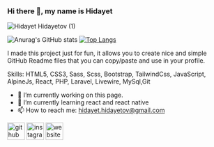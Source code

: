 ### Hi there 👋, my name is Hidayet

![Hidayet Hidayetov (1)](https://user-images.githubusercontent.com/16389174/200059525-61687e56-f832-42ba-922e-3a07fce7d012.png)

![Anurag's GitHub stats](https://github-readme-stats.vercel.app/api?username=Hlife97&hide=contribs,prs)
[![Top Langs](https://github-readme-stats.vercel.app/api/top-langs/?username=Hlife97&layout=compact)](https://github.com/anuraghazra/github-readme-stats)

I made this project just for fun, it allows you to create nice and simple GitHub Readme files that you can copy/paste and use in your profile.

Skills:  HTML5, CSS3, Sass, Scss, Bootstrap, TailwindCss, JavaScript, AlpineJs, React, PHP, Laravel, Livewire, MySql,Git 
- 🔭 I’m currently working on this page. 
- 🌱 I’m currently learning react and react native
- 📫 How to reach me: hidayet.hidayetov@gmail.com 


[<img src='https://cdn.jsdelivr.net/npm/simple-icons@3.0.1/icons/github.svg' alt='github' height='40'>](https://github.com/Hlife97)  [<img src='https://cdn.jsdelivr.net/npm/simple-icons@3.0.1/icons/instagram.svg' alt='instagram' height='40'>](https://www.instagram.com/thehid0/)  [<img src='https://cdn.jsdelivr.net/npm/simple-icons@3.0.1/icons/icloud.svg' alt='website' height='40'>](http://hoverf1.com/)  


